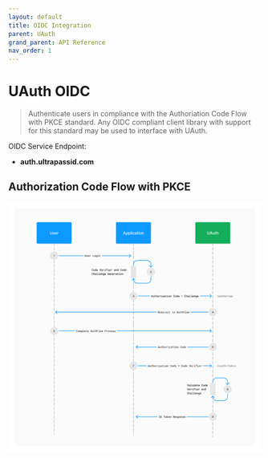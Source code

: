 ```yaml
---
layout: default
title: OIDC Integration
parent: UAuth
grand_parent: API Reference
nav_order: 1
---
```


<h1 id="-uauth">UAuth OIDC</h1>

> Authenticate users in compliance with the Authoriation Code Flow with PKCE standard. Any OIDC compliant client library with support for this standard may be used to interface with UAuth.

OIDC Service Endpoint:

* **auth.ultrapassid.com**

## Authorization Code Flow with PKCE

![alt text](../../../assets/images/OIDC_AuthorizationCodeFlowPKCE.png "OIDC - Authorization Code Flow with PKCE")